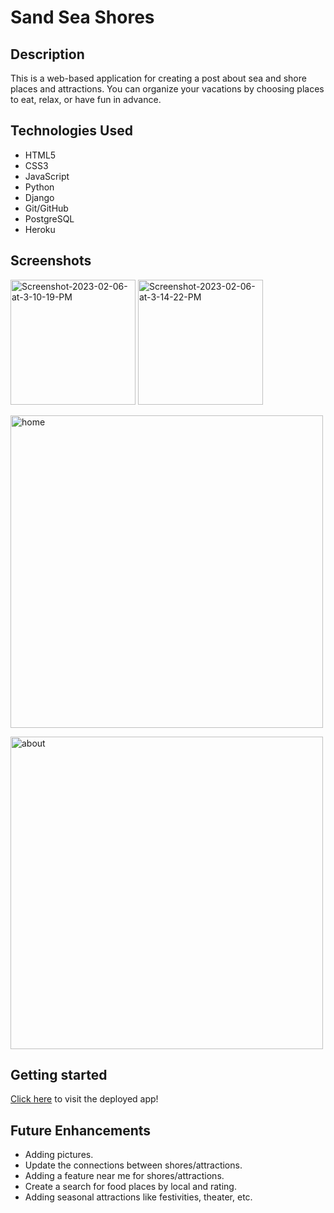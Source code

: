 # Sand Sea Shores

## Description

This is a web-based application for creating a post about sea and shore places and attractions. You can organize your vacations by choosing places to eat, relax, or have fun in advance.

## Technologies Used

- HTML5
- CSS3
- JavaScript
- Python
- Django
- Git/GitHub
- PostgreSQL
- Heroku

## Screenshots

<a href="https://imgbb.com/"><img src="https://i.ibb.co/TBH0DS3/Screenshot-2023-02-06-at-3-10-19-PM.png" alt="Screenshot-2023-02-06-at-3-10-19-PM" width="200"></a> <a href="https://ibb.co/0h3K4Kv"><img src="https://i.ibb.co/bznFwFD/Screenshot-2023-02-06-at-3-14-22-PM.png" alt="Screenshot-2023-02-06-at-3-14-22-PM" width="200"></a>

<a href="https://ibb.co/L0L36Nh"><img src="https://i.ibb.co/x2pNGF8/home.png" alt="home" width="500"></a>

<a href="https://ibb.co/gyZPg8X"><img src="https://i.ibb.co/CBKM0yX/about.png" alt="about" width="500"></a>

## Getting started

[Click here](https://sandseashores.herokuapp.com/) to visit the deployed app!

## Future Enhancements

- Adding pictures.
- Update the connections between shores/attractions.
- Adding a feature near me for shores/attractions.
- Create a search for food places by local and rating.
- Adding seasonal attractions like festivities, theater, etc.
